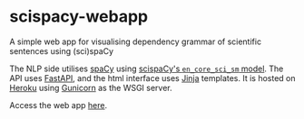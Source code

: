 # scispacy-webapp
A simple web app for visualising dependency grammar of scientific sentences using (sci)spaCy

The NLP side utilises [spaCy](https://spacy.io/) using [scispaCy's `en_core_sci_sm` model](https://allenai.github.io/scispacy/).
The API uses [FastAPI](https://fastapi.tiangolo.com/), and the html interface uses [Jinja](https://jinja.palletsprojects.com/en/3.0.x/) templates. 
It is hosted on [Heroku](https://www.heroku.com/) using [Gunicorn](https://gunicorn.org/) as the WSGI server.

Access the web app [here](https://scispacy-webapp.herokuapp.com/).
